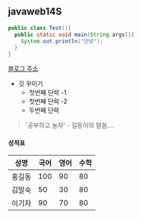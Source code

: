 ## javaweb14S

```java
public class Test(){
  public static void main(String args[]{
    System.out.println("안녕");
  }
}
```

[블로그 주소](https://www.daum.net)

* 깃 꾸미기
  *  첫번째 단락 -1
  *  첫번째 단락 -2
    * 두번째 단락    

> '공부하고 놀자' - 길동이의 말씀....


#### 성적표
성명|국어|영어|수학|
---|---|---|---|
홍길동|100|90|80|
김말숙|50|30|80|
이기자|90|70|80|
